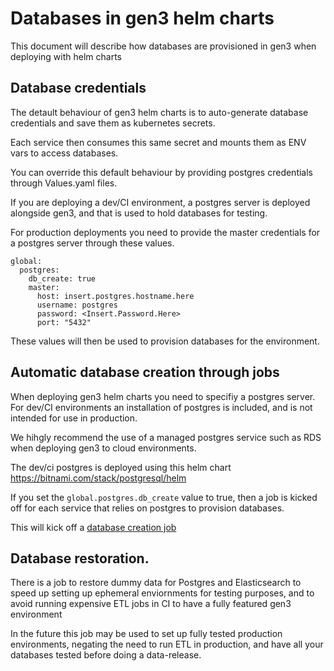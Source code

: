# Databases in gen3 helm charts
This document will describe how databases are provisioned in gen3 when deploying with helm charts

## Database credentials
The detault behaviour of gen3 helm charts is to auto-generate database credentials and save them as kubernetes secrets. 

Each service then consumes this same secret and mounts them as ENV vars to access databases. 

You can override this default behaviour by providing postgres credentials through Values.yaml files.

If you are deploying a dev/CI environment, a postgres server is deployed alongside gen3, and that is used to hold databases for testing. 

For production deployments you need to provide the master credentials for a postgres server through these values. 

```
global:
  postgres:
    db_create: true
    master:
      host: insert.postgres.hostname.here
      username: postgres
      password: <Insert.Password.Here>
      port: "5432"

```

These values will then be used to provision databases for the environment.

## Automatic database creation through jobs
When deploying gen3 helm charts you need to specifiy a postgres server. For dev/CI environments an installation of postgres is included, and is not intended for use in production. 

We hihgly recommend the use of a managed postgres service such as RDS when deploying gen3 to cloud environments. 

The dev/ci postgres is deployed using this helm chart https://bitnami.com/stack/postgresql/helm

If you set the `global.postgres.db_create` value to true, then a job is kicked off for each service that relies on postgres to provision databases. 

This will kick off a [database creation job](../helm/common/templates/_db_setup_job.tpl)




## Database restoration.
There is a job to restore dummy data for Postgres and Elasticsearch to speed up setting up ephemeral enviornments for testing purposes, and to avoid running expensive ETL jobs in CI to have a fully featured gen3 environment

In the future this job may be used to set up fully tested production environments, negating the need to run ETL in production, and have all your databases tested before doing a data-release.

